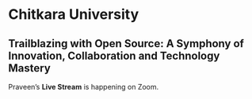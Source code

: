 # Chitkara University

## Trailblazing with Open Source: A Symphony of Innovation, Collaboration and Technology Mastery

Praveen’s **Live Stream** is happening on Zoom.
